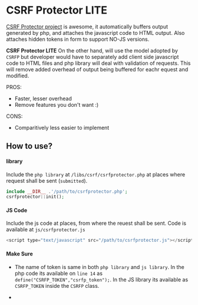 CSRF Protector LITE
==========================
[CSRF Protector project](https://github.com/mebjas/CSRF-Protector-PHP) is awesome, it automatically buffers output generated by php, and attaches the javascript code to HTML output. Also attaches hidden tokens in form to support NO-JS versions.

**CSRF Protector LITE** On the other hand, will use the model adopted by `CSRFP` but developer would have to separately add client side javascript code to HTML files and php library will deal with validation of requests. This will remove added overhead of output being buffered for eachr equest and modified.

PROS:
 - Faster, lesser overhead
 - Remove features you don't want :)

CONS:
 - Comparitively less easier to implement


## How to use?

#### library
Include the `php library` at `/libs/csrf/csrfprotector.php` at places where request shall be sent (`submitted`).

```php
include __DIR__ .'/path/to/csrfprotector.php';
csrfprotector::init();
```

#### JS Code
Include the js code at places, from where the reuest shall be sent. Code is available at `js/csrfprotector.js`
```js
<script type="text/javascript" src="/path/to/csrfprotector.js"></script>

```

#### Make Sure
- The name of token is same in both `php library` and `js library`. In the php code its available on `line 14` as
`define("CSRFP_TOKEN","csrfp_token");`. In the JS library its available as `CSRFP_TOKEN` inside the `CSRFP` class.

-
